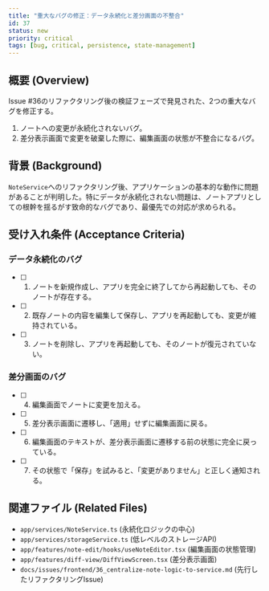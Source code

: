 ```yaml
---
title: "重大なバグの修正：データ永続化と差分画面の不整合"
id: 37
status: new
priority: critical
tags: [bug, critical, persistence, state-management]
---
```


## 概要 (Overview)

Issue #36のリファクタリング後の検証フェーズで発見された、2つの重大なバグを修正する。
1.  ノートへの変更が永続化されないバグ。
2.  差分表示画面で変更を破棄した際に、編集画面の状態が不整合になるバグ。

## 背景 (Background)

`NoteService`へのリファクタリング後、アプリケーションの基本的な動作に問題があることが判明した。特にデータが永続化されない問題は、ノートアプリとしての根幹を揺るがす致命的なバグであり、最優先での対応が求められる。

## 受け入れ条件 (Acceptance Criteria)

### データ永続化のバグ
- [ ] 1. ノートを新規作成し、アプリを完全に終了してから再起動しても、そのノートが存在する。
- [ ] 2. 既存ノートの内容を編集して保存し、アプリを再起動しても、変更が維持されている。
- [ ] 3. ノートを削除し、アプリを再起動しても、そのノートが復元されていない。

### 差分画面のバグ
- [ ] 4. 編集画面でノートに変更を加える。
- [ ] 5. 差分表示画面に遷移し、「適用」せずに編集画面に戻る。
- [ ] 6. 編集画面のテキストが、差分表示画面に遷移する前の状態に完全に戻っている。
- [ ] 7. その状態で「保存」を試みると、「変更がありません」と正しく通知される。

## 関連ファイル (Related Files)

- `app/services/NoteService.ts` (永続化ロジックの中心)
- `app/services/storageService.ts` (低レベルのストレージAPI)
- `app/features/note-edit/hooks/useNoteEditor.tsx` (編集画面の状態管理)
- `app/features/diff-view/DiffViewScreen.tsx` (差分表示画面)
- `docs/issues/frontend/36_centralize-note-logic-to-service.md` (先行したリファクタリングIssue)
